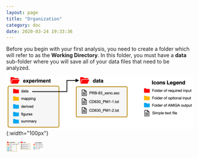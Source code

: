 ```yaml
---
layout: page
title: "Organization"
category: doc
date: 2020-03-24 19:33:36
---
```


Before you begin with your first analysis, you need to create a folder which will refer to as the __Working Directory__. In this folder, you must have a __data__ sub-folder where you will save all of your data files that need to be analyzed.

![amiga directory tree example](../assets/img/amiga_directory_tree_simple.png){:width="100px"}


<img src="../assets/img/amiga_directory_tree_simple.png" alt="amiga directory tree example" width=100>
